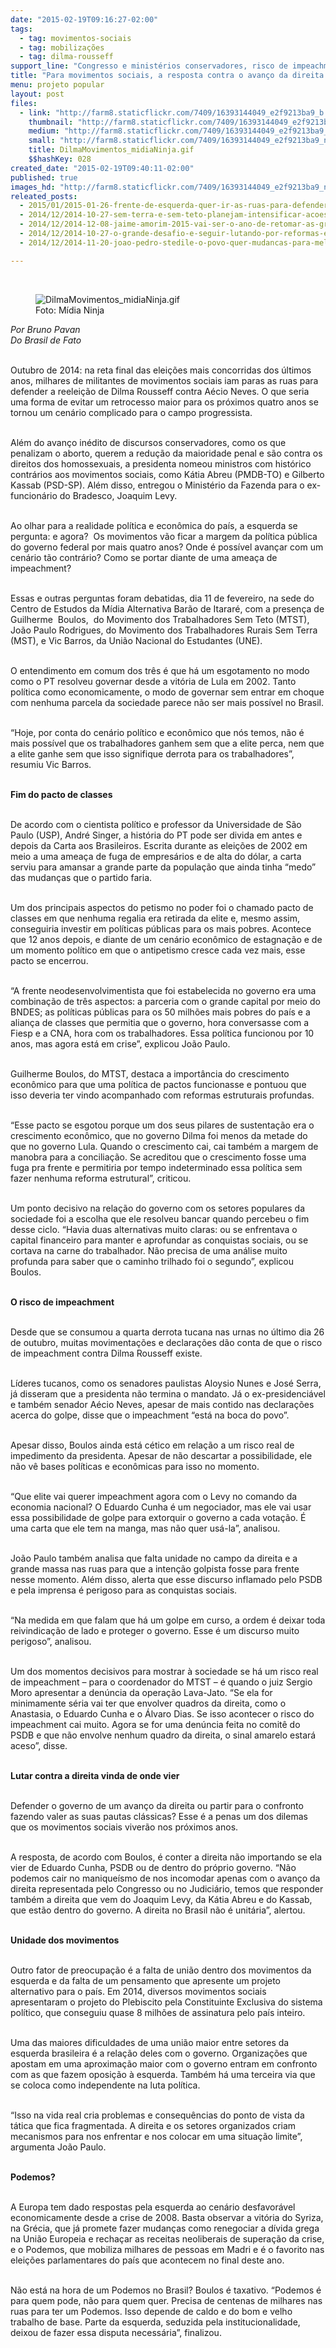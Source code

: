 ```yaml
---
date: "2015-02-19T09:16:27-02:00"
tags:
  - tag: movimentos-sociais
  - tag: mobilizações
  - tag: dilma-rousseff
support_line: "Congresso e ministérios conservadores, risco de impeachment e retrocessos aos trabalhadores. Como os movimentos se preparam para o segundo governo Dilma?"
title: "Para movimentos sociais, a resposta contra o avanço da direita é ir para a ofensiva"
menu: projeto popular
layout: post
files:
  - link: "http://farm8.staticflickr.com/7409/16393144049_e2f9213ba9_b.jpg"
    thumbnail: "http://farm8.staticflickr.com/7409/16393144049_e2f9213ba9_t.jpg"
    medium: "http://farm8.staticflickr.com/7409/16393144049_e2f9213ba9_z.jpg"
    small: "http://farm8.staticflickr.com/7409/16393144049_e2f9213ba9_n.jpg"
    title: DilmaMovimentos_midiaNinja.gif
    $$hashKey: 028
created_date: "2015-02-19T09:40:11-02:00"
published: true
images_hd: "http://farm8.staticflickr.com/7409/16393144049_e2f9213ba9_n.jpg"
releated_posts:
  - 2015/01/2015-01-26-frente-de-esquerda-quer-ir-as-ruas-para-defender-reformas-populares-e-direitos.md
  - 2014/12/2014-10-27-sem-terra-e-sem-teto-planejam-intensificar-acoes-em-2015.md
  - 2014/12/2014-12-08-jaime-amorim-2015-vai-ser-o-ano-de-retomar-as-grandes-mobilizacoes-pela-reforma-agraria.md
  - 2014/12/2014-10-27-o-grande-desafio-e-seguir-lutando-por-reformas-estruturais-diz-dirigente-do-mst.md
  - 2014/12/2014-11-20-joao-pedro-stedile-o-povo-quer-mudancas-para-melhorar-de-vida.md

---
```

<p>&nbsp;</p>

<figure class="image"><img alt="DilmaMovimentos_midiaNinja.gif" src="http://farm8.staticflickr.com/7409/16393144049_e2f9213ba9_b.jpg" />
<figcaption>Foto: M&iacute;dia Ninja</figcaption>
</figure>

<p><em>Por Bruno Pavan<br />
Do Brasil de Fato</em></p>

<p><br />
Outubro de 2014: na reta final das elei&ccedil;&otilde;es mais concorridas dos &uacute;ltimos anos, milhares de militantes de movimentos sociais iam paras as ruas para defender a reelei&ccedil;&atilde;o de Dilma Rousseff contra A&eacute;cio Neves. O que seria uma forma de evitar um retrocesso maior para os pr&oacute;ximos quatro anos se tornou um cen&aacute;rio complicado para o campo progressista.</p>

<p><br />
Al&eacute;m do avan&ccedil;o in&eacute;dito de discursos conservadores, como os que penalizam o aborto, querem a redu&ccedil;&atilde;o da maioridade penal e s&atilde;o contra os direitos dos homossexuais, a presidenta nomeou ministros com hist&oacute;rico contr&aacute;rios aos movimentos sociais, como K&aacute;tia Abreu (PMDB-TO) e Gilberto Kassab (PSD-SP). Al&eacute;m disso, entregou o Minist&eacute;rio da Fazenda para o ex-funcion&aacute;rio do Bradesco, Joaquim Levy.</p>

<p><br />
Ao olhar para a realidade pol&iacute;tica e econ&ocirc;mica do pa&iacute;s, a esquerda se pergunta: e agora?&nbsp; Os movimentos v&atilde;o ficar a margem da pol&iacute;tica p&uacute;blica do governo federal por mais quatro anos? Onde &eacute; poss&iacute;vel avan&ccedil;ar com um cen&aacute;rio t&atilde;o contr&aacute;rio? Como se portar diante de uma amea&ccedil;a de impeachment?</p>

<p><br />
Essas e outras perguntas foram debatidas, dia 11 de fevereiro, na sede do Centro de Estudos da M&iacute;dia Alternativa Bar&atilde;o de Itarar&eacute;, com a presen&ccedil;a de Guilherme&nbsp; Boulos,&nbsp; do Movimento dos Trabalhadores Sem Teto (MTST), Jo&atilde;o Paulo Rodrigues, do Movimento dos Trabalhadores Rurais Sem Terra (MST), e Vic Barros, da Uni&atilde;o Nacional do Estudantes (UNE).</p>

<p><br />
O entendimento em comum dos tr&ecirc;s &eacute; que h&aacute; um esgotamento no modo como o PT resolveu governar desde a vit&oacute;ria de Lula em 2002. Tanto pol&iacute;tica como economicamente, o modo de governar sem entrar em choque com nenhuma parcela da sociedade parece n&atilde;o ser mais poss&iacute;vel no Brasil.</p>

<p><br />
&ldquo;Hoje, por conta do cen&aacute;rio pol&iacute;tico e econ&ocirc;mico que n&oacute;s temos, n&atilde;o &eacute; mais poss&iacute;vel que os trabalhadores ganhem sem que a elite perca, nem que a elite ganhe sem que isso signifique derrota para os trabalhadores&rdquo;, resumiu Vic Barros.</p>

<p><br />
<strong>Fim do pacto de classes</strong></p>

<p><br />
De acordo com o cientista pol&iacute;tico e professor da Universidade de S&atilde;o Paulo (USP), Andr&eacute; Singer, a hist&oacute;ria do PT pode ser divida em antes e depois da Carta aos Brasileiros. Escrita durante as elei&ccedil;&otilde;es de 2002 em meio a uma amea&ccedil;a de fuga de empres&aacute;rios e de alta do d&oacute;lar, a carta serviu para amansar a grande parte da popula&ccedil;&atilde;o que ainda tinha &ldquo;medo&rdquo; das mudan&ccedil;as que o partido faria.</p>

<p><br />
Um dos principais aspectos do petismo no poder foi o chamado pacto de classes em que nenhuma regalia era retirada da elite e, mesmo assim, conseguiria investir em pol&iacute;ticas p&uacute;blicas para os mais pobres. Acontece que 12 anos depois, e diante de um cen&aacute;rio econ&ocirc;mico de estagna&ccedil;&atilde;o e de um momento pol&iacute;tico em que o antipetismo cresce cada vez mais, esse pacto se encerrou.</p>

<p><br />
&ldquo;A frente neodesenvolvimentista que foi estabelecida no governo era uma combina&ccedil;&atilde;o de tr&ecirc;s aspectos: a parceria com o grande capital por meio do BNDES; as pol&iacute;ticas p&uacute;blicas para os 50 milh&otilde;es mais pobres do pa&iacute;s e a alian&ccedil;a de classes que permitia que o governo, hora conversasse com a Fiesp e a CNA, hora com os trabalhadores. Essa pol&iacute;tica funcionou por 10 anos, mas agora est&aacute; em crise&rdquo;, explicou Jo&atilde;o Paulo.</p>

<p><br />
Guilherme Boulos, do MTST, destaca a import&acirc;ncia do crescimento econ&ocirc;mico para que uma pol&iacute;tica de pactos funcionasse e pontuou que isso deveria ter vindo acompanhado com reformas estruturais profundas.</p>

<p><br />
&ldquo;Esse pacto se esgotou porque um dos seus pilares de sustenta&ccedil;&atilde;o era o crescimento econ&ocirc;mico, que no governo Dilma foi menos da metade do que no governo Lula. Quando o crescimento cai, cai tamb&eacute;m a margem de manobra para a concilia&ccedil;&atilde;o. Se acreditou que o crescimento fosse uma fuga pra frente e permitiria por tempo indeterminado essa pol&iacute;tica sem fazer nenhuma reforma estrutural&rdquo;, criticou.</p>

<p><br />
Um ponto decisivo na rela&ccedil;&atilde;o do governo com os setores populares da sociedade foi a escolha que ele resolveu bancar quando percebeu o fim desse ciclo. &ldquo;Havia duas alternativas muito claras: ou se enfrentava o capital financeiro para manter e aprofundar as conquistas sociais, ou se cortava na carne do trabalhador. N&atilde;o precisa de uma an&aacute;lise muito profunda para saber que o caminho trilhado foi o segundo&rdquo;, explicou Boulos.</p>

<p><br />
<strong>O risco de impeachment</strong></p>

<p><br />
Desde que se consumou a quarta derrota tucana nas urnas no &uacute;ltimo dia 26 de outubro, muitas movimenta&ccedil;&otilde;es e declara&ccedil;&otilde;es d&atilde;o conta de que o risco de impeachment contra Dilma Rousseff existe.</p>

<p><br />
L&iacute;deres tucanos, como os senadores paulistas Aloysio Nunes e Jos&eacute; Serra, j&aacute; disseram que a presidenta n&atilde;o termina o mandato. J&aacute; o ex-presidenci&aacute;vel e tamb&eacute;m senador A&eacute;cio Neves, apesar de mais contido nas declara&ccedil;&otilde;es acerca do golpe, disse que o impeachment &ldquo;est&aacute; na boca do povo&rdquo;.</p>

<p><br />
Apesar disso, Boulos ainda est&aacute; c&eacute;tico em rela&ccedil;&atilde;o a um risco real de impedimento da presidenta. Apesar de n&atilde;o descartar a possibilidade, ele n&atilde;o v&ecirc; bases pol&iacute;ticas e econ&ocirc;micas para isso no momento.</p>

<p><br />
&ldquo;Que elite vai querer impeachment agora com o Levy no comando da economia nacional? O Eduardo Cunha &eacute; um negociador, mas ele vai usar essa possibilidade de golpe para extorquir o governo a cada vota&ccedil;&atilde;o. &Eacute; uma carta que ele tem na manga, mas n&atilde;o quer us&aacute;-la&rdquo;, analisou.</p>

<p><br />
Jo&atilde;o Paulo tamb&eacute;m analisa que falta unidade no campo da direita e a grande massa nas ruas para que a inten&ccedil;&atilde;o golpista fosse para frente nesse momento. Al&eacute;m disso, alerta que esse discurso inflamado pelo PSDB e pela imprensa &eacute; perigoso para as conquistas sociais.</p>

<p><br />
&ldquo;Na medida em que falam que h&aacute; um golpe em curso, a ordem &eacute; deixar toda reivindica&ccedil;&atilde;o de lado e proteger o governo. Esse &eacute; um discurso muito perigoso&rdquo;, analisou.</p>

<p><br />
Um dos momentos decisivos para mostrar &agrave; sociedade se h&aacute; um risco real de impeachment &ndash; para o coordenador do MTST &ndash; &eacute; quando o juiz Sergio Moro apresentar a den&uacute;ncia da opera&ccedil;&atilde;o Lava-Jato. &ldquo;Se ela for minimamente s&eacute;ria vai ter que envolver quadros da direita, como o Anastasia, o Eduardo Cunha e o &Aacute;lvaro Dias. Se isso acontecer o risco do impeachment cai muito. Agora se for uma den&uacute;ncia feita no comit&ecirc; do PSDB e que n&atilde;o envolve nenhum quadro da direita, o sinal amarelo estar&aacute; aceso&rdquo;, disse.</p>

<p><br />
<strong>Lutar contra a direita vinda de onde vier</strong></p>

<p><br />
Defender o governo de um avan&ccedil;o da direita ou partir para o confronto fazendo valer as suas pautas cl&aacute;ssicas? Esse &eacute; a penas um dos dilemas que os movimentos sociais viver&atilde;o nos pr&oacute;ximos anos.</p>

<p><br />
A resposta, de acordo com Boulos, &eacute; conter a direita n&atilde;o importando se ela vier de Eduardo Cunha, PSDB ou de dentro do pr&oacute;prio governo. &ldquo;N&atilde;o podemos cair no manique&iacute;smo de nos incomodar apenas com o avan&ccedil;o da direita representada pelo Congresso ou no Judici&aacute;rio, temos que responder tamb&eacute;m a direita que vem do Joaquim Levy, da K&aacute;tia Abreu e do Kassab, que est&atilde;o dentro do governo. A direita no Brasil n&atilde;o &eacute; unit&aacute;ria&rdquo;, alertou.</p>

<p><br />
<strong>Unidade dos movimentos</strong></p>

<p><br />
Outro fator de preocupa&ccedil;&atilde;o &eacute; a falta de uni&atilde;o dentro dos movimentos da esquerda e da falta de um pensamento que apresente um projeto alternativo para o pa&iacute;s. Em 2014, diversos movimentos sociais apresentaram o projeto do Plebiscito pela Constituinte Exclusiva do sistema pol&iacute;tico, que conseguiu quase 8 milh&otilde;es de assinatura pelo pa&iacute;s inteiro.</p>

<p><br />
Uma das maiores dificuldades de uma uni&atilde;o maior entre setores da esquerda brasileira &eacute; a rela&ccedil;&atilde;o deles com o governo. Organiza&ccedil;&otilde;es que apostam em uma aproxima&ccedil;&atilde;o maior com o governo entram em confronto com as que fazem oposi&ccedil;&atilde;o &agrave; esquerda. Tamb&eacute;m h&aacute; uma terceira via que se coloca como independente na luta pol&iacute;tica.</p>

<p><br />
&ldquo;Isso na vida real cria problemas e consequ&ecirc;ncias do ponto de vista da t&aacute;tica que fica fragmentada. A direita e os setores organizados criam mecanismos para nos enfrentar e nos colocar em uma situa&ccedil;&atilde;o limite&rdquo;, argumenta Jo&atilde;o Paulo.</p>

<p><br />
<strong>Podemos?</strong></p>

<p><br />
A Europa tem dado respostas pela esquerda ao cen&aacute;rio desfavor&aacute;vel economicamente desde a crise de 2008. Basta observar a vit&oacute;ria do Syriza, na Gr&eacute;cia, que j&aacute; promete fazer mudan&ccedil;as como renegociar a d&iacute;vida grega na Uni&atilde;o Europeia e recha&ccedil;ar as receitas neoliberais de supera&ccedil;&atilde;o da crise, e o Podemos, que mobiliza milhares de pessoas em Madri e &eacute; o favorito nas elei&ccedil;&otilde;es parlamentares do pa&iacute;s que acontecem no final deste ano.</p>

<p><br />
N&atilde;o est&aacute; na hora de um Podemos no Brasil? Boulos &eacute; taxativo. &ldquo;Podemos &eacute; para quem pode, n&atilde;o para quem quer. Precisa de centenas de milhares nas ruas para ter um Podemos. Isso depende de caldo e do bom e velho trabalho de base. Parte da esquerda, seduzida pela institucionalidade, deixou de fazer essa disputa necess&aacute;ria&rdquo;, finalizou.</p>

